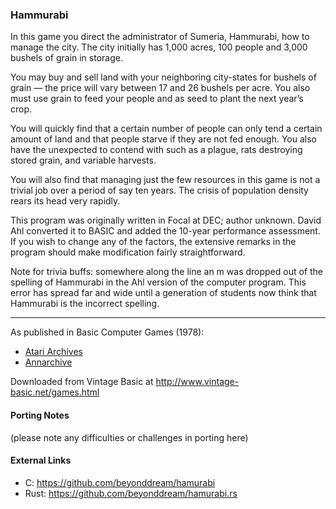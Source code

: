 ### Hammurabi

In this game you direct the administrator of Sumeria, Hammurabi, how to manage the city. The city initially has 1,000 acres, 100 people and 3,000 bushels of grain in storage.

You may buy and sell land with your neighboring city-states for bushels of grain — the price will vary between 17 and 26 bushels per acre. You also must use grain to feed your people and as seed to plant the next year’s crop.

You will quickly find that a certain number of people can only tend a certain amount of land and that people starve if they are not fed enough. You also have the unexpected to contend with such as a plague, rats destroying stored grain, and variable harvests.

You will also find that managing just the few resources in this game is not a trivial job over a period of say ten years. The crisis of population density rears its head very rapidly.

This program was originally written in Focal at DEC; author unknown. David Ahl converted it to BASIC and added the 10-year performance assessment. If you wish to change any of the factors, the extensive remarks in the program should make modification fairly straightforward.

Note for trivia buffs: somewhere along the line an m was dropped out of the spelling of Hammurabi in the Ahl version of the computer program. This error has spread far and wide until a generation of students now think that Hammurabi is the incorrect spelling.

---

As published in Basic Computer Games (1978):
- [Atari Archives](https://www.atariarchives.org/basicgames/showpage.php?page=78)
- [Annarchive](https://annarchive.com/files/Basic_Computer_Games_Microcomputer_Edition.pdf#page=93)

Downloaded from Vintage Basic at
http://www.vintage-basic.net/games.html

#### Porting Notes

(please note any difficulties or challenges in porting here)


#### External Links
 - C: https://github.com/beyonddream/hamurabi
 - Rust: https://github.com/beyonddream/hamurabi.rs
